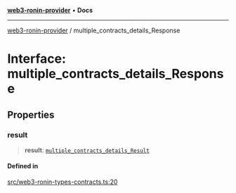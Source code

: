 [**web3-ronin-provider**](../README.md) • **Docs**

***

[web3-ronin-provider](../globals.md) / multiple\_contracts\_details\_Response

# Interface: multiple\_contracts\_details\_Response

## Properties

### result

> **result**: [`multiple_contracts_details_Result`](multiple_contracts_details_Result.md)

#### Defined in

[src/web3-ronin-types-contracts.ts:20](https://github.com/chuacw/web3-ronin-provider/blob/7251b9677bbb79d30e6a4204bfabcc38fab6aa15/src/web3-ronin-types-contracts.ts#L20)
